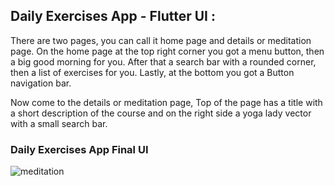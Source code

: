 ## Daily Exercises App - Flutter UI :

There are two pages, you can call it home page and details or meditation page. On the home page at the top right corner you got a menu button, then a big good morning for you. After that a search bar with a rounded corner, then a list of exercises for you. Lastly, at the bottom you got a Button navigation bar.

Now come to the details or meditation page, Top of the page has a title with a short description of the course and on the right side a yoga lady vector with a small search bar.

### Daily Exercises App Final UI

![meditation](https://user-images.githubusercontent.com/36065206/155721333-5c0e8478-eb40-4830-a76d-efdc31bdf7ca.png)

